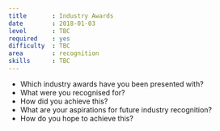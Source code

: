 ```yaml
---
title       : Industry Awards
date        : 2018-01-03
level       : TBC
required    : yes
difficulty  : TBC
area        : recognition
skills      : TBC
---
```


- Which industry awards have you been presented with?
 - What were you recognised for?
 - How did you achieve this?
- What are your aspirations for future industry recognition?
 - How do you hope to achieve this?
